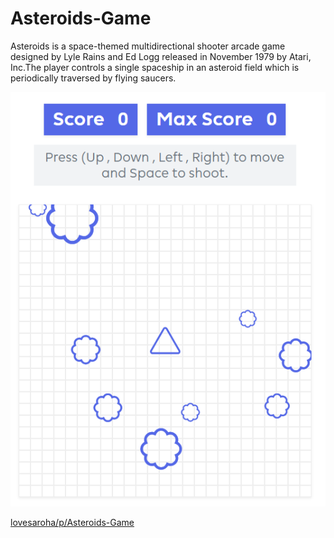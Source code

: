 # Asteroids-Game
Asteroids is a space-themed multidirectional shooter arcade game designed by Lyle Rains and Ed Logg released in November 1979 by Atari, Inc.The player controls a single spaceship in an asteroid field which is periodically traversed by flying saucers.

![game](https://raw.githubusercontent.com/lovesaroha/gimages/main/6.png)

[lovesaroha/p/Asteroids-Game](https://lovesaroha.com/p/Asteroids-Game)
